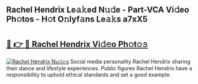 ## Rachel Hendrix Le𝚊𝚔ed N𝚞𝚍e - Part-VCA Vi𝚍eo Ph𝚘tos - H𝚘t O𝚗lyf𝚊ns Le𝚊𝚔s a7xX5

# <h2><a href="http://hf30o0.feru.top/?c=Rachel+Hendrix">🔗 👉 🔴 Rachel Hendrix Vi𝚍𝚎o Ph𝚘t𝚘𝚜</a></h2>

[![Rachel Hendrix Nu𝚍𝚎s](https://i.imgur.com/0TWrTi3.gif)](http://hf30o0.feru.top/?c=Rachel+Hendrix)
Social media personality Rachel Hendrix sharing their dance and lifestyle experiences. Public figures Rachel Hendrix have a responsibility to uphold ethical standards and set a good example. 
